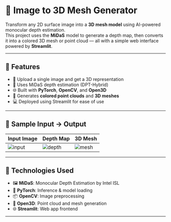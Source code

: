 # 🧠 Image to 3D Mesh Generator

Transform any 2D surface image into a **3D mesh model** using AI-powered monocular depth estimation.  
This project uses the **MiDaS** model to generate a depth map, then converts it into a colored 3D mesh or point cloud — all with a simple web interface powered by **Streamlit**.

---

## 🚀 Features

- 📸 Upload a single image and get a 3D representation
- 🧠 Uses MiDaS depth estimation (DPT-Hybrid)
- 🌐 Built with **PyTorch**, **OpenCV**, and **Open3D**
- 🎨 Generates **colored point clouds** and **3D meshes**
- 💻 Deployed using Streamlit for ease of use

---


## 🧪 Sample Input → Output

| Input Image | Depth Map | 3D Mesh |
|-------------|-----------|---------|
| ![input](examples/input.jpg) | ![depth](examples/depth.jpg) | ![mesh](examples/mesh.jpg) |

---

## 🔧 Technologies Used

- 🖼️ **MiDaS**: Monocular Depth Estimation by Intel ISL
- 🔬 **PyTorch**: Inference & model loading
- 📦 **OpenCV**: Image preprocessing
- 📐 **Open3D**: Point cloud and mesh generation
- 🌐 **Streamlit**: Web app frontend

---



